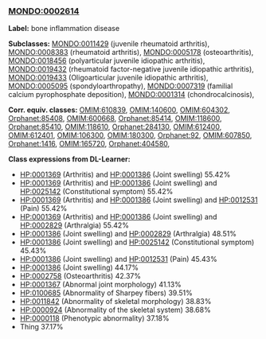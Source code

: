 
### [MONDO:0002614](http://purl.obolibrary.org/obo/MONDO_0002614)
**Label:** bone inflammation disease

**Subclasses:** [MONDO:0011429](http://purl.obolibrary.org/obo/MONDO_0011429) (juvenile rheumatoid arthritis), [MONDO:0008383](http://purl.obolibrary.org/obo/MONDO_0008383) (rheumatoid arthritis), [MONDO:0005178](http://purl.obolibrary.org/obo/MONDO_0005178) (osteoarthritis), [MONDO:0018456](http://purl.obolibrary.org/obo/MONDO_0018456) (polyarticular juvenile idiopathic arthritis), [MONDO:0019432](http://purl.obolibrary.org/obo/MONDO_0019432) (rheumatoid factor-negative juvenile idiopathic arthritis), [MONDO:0019433](http://purl.obolibrary.org/obo/MONDO_0019433) (Oligoarticular juvenile idiopathic arthritis), [MONDO:0005095](http://purl.obolibrary.org/obo/MONDO_0005095) (spondyloarthropathy), [MONDO:0007319](http://purl.obolibrary.org/obo/MONDO_0007319) (familial calcium pyrophosphate deposition), [MONDO:0001314](http://purl.obolibrary.org/obo/MONDO_0001314) (chondrocalcinosis), 

**Corr. equiv. classes:** [OMIM:610839](http://purl.obolibrary.org/obo/OMIM_610839), [OMIM:140600](http://purl.obolibrary.org/obo/OMIM_140600), [OMIM:604302](http://purl.obolibrary.org/obo/OMIM_604302), [Orphanet:85408](http://www.orpha.net/ORDO/Orphanet_85408), [OMIM:600668](http://purl.obolibrary.org/obo/OMIM_600668), [Orphanet:85414](http://www.orpha.net/ORDO/Orphanet_85414), [OMIM:118600](http://purl.obolibrary.org/obo/OMIM_118600), [Orphanet:85410](http://www.orpha.net/ORDO/Orphanet_85410), [OMIM:118610](http://purl.obolibrary.org/obo/OMIM_118610), [Orphanet:284130](http://www.orpha.net/ORDO/Orphanet_284130), [OMIM:612400](http://purl.obolibrary.org/obo/OMIM_612400), [OMIM:612401](http://purl.obolibrary.org/obo/OMIM_612401), [OMIM:106300](http://purl.obolibrary.org/obo/OMIM_106300), [OMIM:180300](http://purl.obolibrary.org/obo/OMIM_180300), [Orphanet:92](http://www.orpha.net/ORDO/Orphanet_92), [OMIM:607850](http://purl.obolibrary.org/obo/OMIM_607850), [Orphanet:1416](http://www.orpha.net/ORDO/Orphanet_1416), [OMIM:165720](http://purl.obolibrary.org/obo/OMIM_165720), [Orphanet:404580](http://www.orpha.net/ORDO/Orphanet_404580), 

**Class expressions from DL-Learner:**

- [HP:0001369](http://purl.obolibrary.org/obo/HP_0001369) (Arthritis) and [HP:0001386](http://purl.obolibrary.org/obo/HP_0001386) (Joint swelling) 55.42%
- [HP:0001369](http://purl.obolibrary.org/obo/HP_0001369) (Arthritis) and [HP:0001386](http://purl.obolibrary.org/obo/HP_0001386) (Joint swelling) and [HP:0025142](http://purl.obolibrary.org/obo/HP_0025142) (Constitutional symptom) 55.42%
- [HP:0001369](http://purl.obolibrary.org/obo/HP_0001369) (Arthritis) and [HP:0001386](http://purl.obolibrary.org/obo/HP_0001386) (Joint swelling) and [HP:0012531](http://purl.obolibrary.org/obo/HP_0012531) (Pain) 55.42%
- [HP:0001369](http://purl.obolibrary.org/obo/HP_0001369) (Arthritis) and [HP:0001386](http://purl.obolibrary.org/obo/HP_0001386) (Joint swelling) and [HP:0002829](http://purl.obolibrary.org/obo/HP_0002829) (Arthralgia) 55.42%
- [HP:0001386](http://purl.obolibrary.org/obo/HP_0001386) (Joint swelling) and [HP:0002829](http://purl.obolibrary.org/obo/HP_0002829) (Arthralgia) 48.51%
- [HP:0001386](http://purl.obolibrary.org/obo/HP_0001386) (Joint swelling) and [HP:0025142](http://purl.obolibrary.org/obo/HP_0025142) (Constitutional symptom) 45.43%
- [HP:0001386](http://purl.obolibrary.org/obo/HP_0001386) (Joint swelling) and [HP:0012531](http://purl.obolibrary.org/obo/HP_0012531) (Pain) 45.43%
- [HP:0001386](http://purl.obolibrary.org/obo/HP_0001386) (Joint swelling) 44.17%
- [HP:0002758](http://purl.obolibrary.org/obo/HP_0002758) (Osteoarthritis) 42.37%
- [HP:0001367](http://purl.obolibrary.org/obo/HP_0001367) (Abnormal joint morphology) 41.13%
- [HP:0100685](http://purl.obolibrary.org/obo/HP_0100685) (Abnormality of Sharpey fibers) 39.51%
- [HP:0011842](http://purl.obolibrary.org/obo/HP_0011842) (Abnormality of skeletal morphology) 38.83%
- [HP:0000924](http://purl.obolibrary.org/obo/HP_0000924) (Abnormality of the skeletal system) 38.68%
- [HP:0000118](http://purl.obolibrary.org/obo/HP_0000118) (Phenotypic abnormality) 37.18%
- Thing 37.17%


